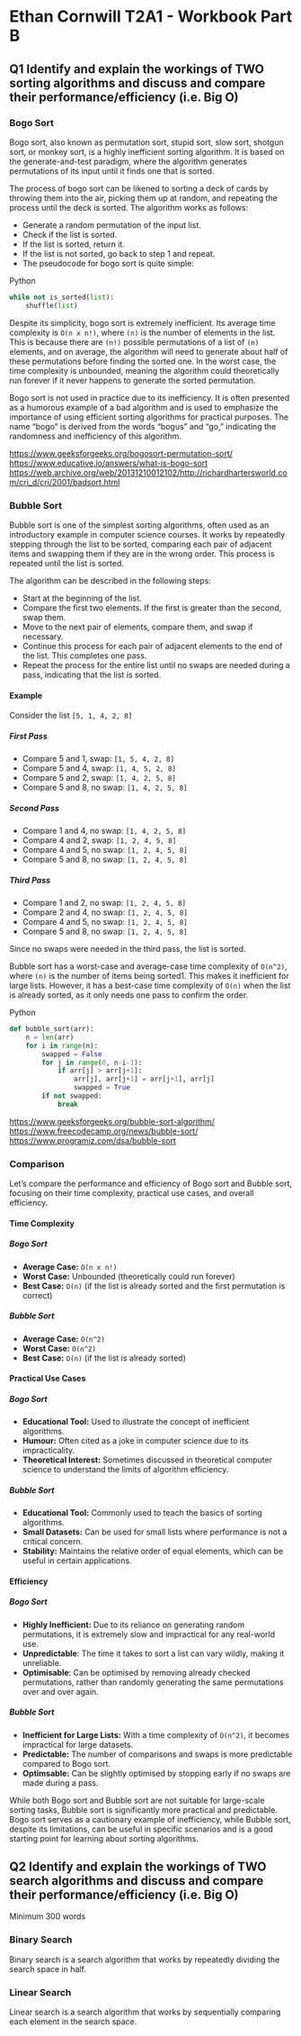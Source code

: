 # Ethan Cornwill T2A1 - Workbook Part B

## Q1 Identify and explain the workings of TWO sorting algorithms and discuss and compare their performance/efficiency (i.e. Big O)

### Bogo Sort

Bogo sort, also known as permutation sort, stupid sort, slow sort, shotgun sort, or monkey sort, is a highly inefficient sorting algorithm. It is based on the generate-and-test paradigm, where the algorithm generates permutations of its input until it finds one that is sorted.

The process of bogo sort can be likened to sorting a deck of cards by throwing them into the air, picking them up at random, and repeating the process until the deck is sorted. The algorithm works as follows:

- Generate a random permutation of the input list.
- Check if the list is sorted.
- If the list is sorted, return it.
- If the list is not sorted, go back to step 1 and repeat.
- The pseudocode for bogo sort is quite simple:

Python

```py
while not is_sorted(list):
    shuffle(list)
```

Despite its simplicity, bogo sort is extremely inefficient. Its average time complexity is `O(n x n!)`, where `(n)` is the number of elements in the list. This is because there are `(n!)` possible permutations of a list of `(n)` elements, and on average, the algorithm will need to generate about half of these permutations before finding the sorted one. In the worst case, the time complexity is unbounded, meaning the algorithm could theoretically run forever if it never happens to generate the sorted permutation.

Bogo sort is not used in practice due to its inefficiency. It is often presented as a humorous example of a bad algorithm and is used to emphasize the importance of using efficient sorting algorithms for practical purposes. The name “bogo” is derived from the words “bogus” and “go,” indicating the randomness and inefficiency of this algorithm.

https://www.geeksforgeeks.org/bogosort-permutation-sort/
https://www.educative.io/answers/what-is-bogo-sort
https://web.archive.org/web/20131210012102/http://richardhartersworld.com/cri_d/cri/2001/badsort.html

### Bubble Sort

Bubble sort is one of the simplest sorting algorithms, often used as an introductory example in computer science courses. It works by repeatedly stepping through the list to be sorted, comparing each pair of adjacent items and swapping them if they are in the wrong order. This process is repeated until the list is sorted.

The algorithm can be described in the following steps:

- Start at the beginning of the list.
- Compare the first two elements. If the first is greater than the second, swap them.
- Move to the next pair of elements, compare them, and swap if necessary.
- Continue this process for each pair of adjacent elements to the end of the list. This completes one pass.
- Repeat the process for the entire list until no swaps are needed during a pass, indicating that the list is sorted.

#### Example

Consider the list `[5, 1, 4, 2, 8]`

##### First Pass

- Compare 5 and 1, swap: `[1, 5, 4, 2, 8]`
- Compare 5 and 4, swap: `[1, 4, 5, 2, 8]`
- Compare 5 and 2, swap: `[1, 4, 2, 5, 8]`
- Compare 5 and 8, no swap: `[1, 4, 2, 5, 8]`

##### Second Pass

- Compare 1 and 4, no swap: `[1, 4, 2, 5, 8]`
- Compare 4 and 2, swap: `[1, 2, 4, 5, 8]`
- Compare 4 and 5, no swap: `[1, 2, 4, 5, 8]`
- Compare 5 and 8, no swap: `[1, 2, 4, 5, 8]`

##### Third Pass

- Compare 1 and 2, no swap: `[1, 2, 4, 5, 8]`
- Compare 2 and 4, no swap: `[1, 2, 4, 5, 8]`
- Compare 4 and 5, no swap: `[1, 2, 4, 5, 8]`
- Compare 5 and 8, no swap: `[1, 2, 4, 5, 8]`

Since no swaps were needed in the third pass, the list is sorted.

Bubble sort has a worst-case and average-case time complexity of `O(n^2)`, where `(n)` is the number of items being sorted1. This makes it inefficient for large lists. However, it has a best-case time complexity of `O(n)` when the list is already sorted, as it only needs one pass to confirm the order.

Python

```py
def bubble_sort(arr):
    n = len(arr)
    for i in range(n):
        swapped = False
        for j in range(0, n-i-1):
            if arr[j] > arr[j+1]:
                arr[j], arr[j+1] = arr[j+1], arr[j]
                swapped = True
        if not swapped:
            break
```

https://www.geeksforgeeks.org/bubble-sort-algorithm/
https://www.freecodecamp.org/news/bubble-sort/
https://www.programiz.com/dsa/bubble-sort

### Comparison

Let’s compare the performance and efficiency of Bogo sort and Bubble sort, focusing on their time complexity, practical use cases, and overall efficiency.

#### Time Complexity

##### Bogo Sort

- **Average Case:** `O(n x n!)`
- **Worst Case:** Unbounded (theoretically could run forever)
- **Best Case:** `O(n)` (if the list is already sorted and the first permutation is correct)

##### Bubble Sort

- **Average Case:** `O(n^2)`
- **Worst Case:** `O(n^2)`
- **Best Case:** `O(n)` (if the list is already sorted)

#### Practical Use Cases

##### Bogo Sort

- **Educational Tool:** Used to illustrate the concept of inefficient algorithms.
- **Humour:** Often cited as a joke in computer science due to its impracticality.
- **Theoretical Interest:** Sometimes discussed in theoretical computer science to understand the limits of algorithm efficiency.

##### Bubble Sort

- **Educational Tool:** Commonly used to teach the basics of sorting algorithms.
- **Small Datasets:** Can be used for small lists where performance is not a critical concern.
- **Stability:** Maintains the relative order of equal elements, which can be useful in certain applications.

#### Efficiency

##### Bogo Sort

- **Highly Inefficient:** Due to its reliance on generating random permutations, it is extremely slow and impractical for any real-world use.
- **Unpredictable**: The time it takes to sort a list can vary wildly, making it unreliable.
- **Optimisable**: Can be optimised by removing already checked permutations, rather than randomly generating the same permutations over and over again.

##### Bubble Sort

- **Inefficient for Large Lists:** With a time complexity of `O(n^2)`, it becomes impractical for large datasets.
- **Predictable:** The number of comparisons and swaps is more predictable compared to Bogo sort.
- **Optimsable:** Can be slightly optimised by stopping early if no swaps are made during a pass.

While both Bogo sort and Bubble sort are not suitable for large-scale sorting tasks, Bubble sort is significantly more practical and predictable. Bogo sort serves as a cautionary example of inefficiency, while Bubble sort, despite its limitations, can be useful in specific scenarios and is a good starting point for learning about sorting algorithms.
## Q2 Identify and explain the workings of TWO search algorithms and discuss and compare their performance/efficiency (i.e. Big O)

Minimum 300 words

### Binary Search

Binary search is a search algorithm that works by repeatedly dividing the search space in half.

### Linear Search

Linear search is a search algorithm that works by sequentially comparing each element in the search space.
